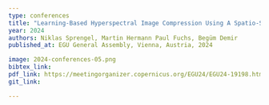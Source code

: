 ```yaml
---
type: conferences
title: "Learning-Based Hyperspectral Image Compression Using A Spatio-Spectral Approach"
year: 2024
authors: Niklas Sprengel, Martin Hermann Paul Fuchs, Begüm Demir
published_at: EGU General Assembly, Vienna, Austria, 2024

image: 2024-conferences-05.png
bibtex_link:
pdf_link: https://meetingorganizer.copernicus.org/EGU24/EGU24-19198.html?pdf
git_link:

---
```

